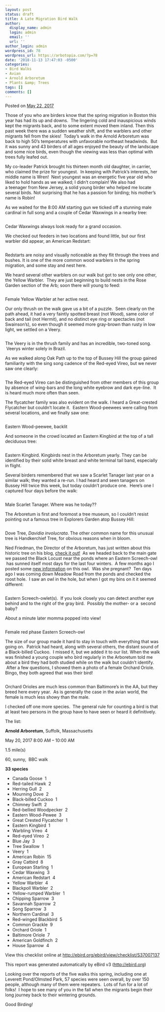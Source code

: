 ```yaml
---
layout: post
status: draft
title: A Late Migration Bird Walk
author:
  display_name: admin
  login: admin
  email: ''
  url: ''
author_login: admin
wordpress_id: 78
wordpress_url: https://arbotopia.com/?p=78
date: '2018-11-13 17:47:03 -0500'
categories:
- Bird Walks
- Avian
- Arnold Arboretum
- Plants &amp; Trees
tags: []
comments: []
---
```



<p>Posted on&nbsp;<a href="https://web.archive.org/web/20170912192156/http://www.arbotopia.com/a-late-migration-bird-walk/">May 22, 2017</a></p>


<p>Those of you who are birders know that the spring migration in Boston this year has had its up and downs. &nbsp;The lingering cold and inauspicious winds kept the migrants back, and to some extent&nbsp;moved them inland. Then this past week there was a sudden weather shift, and the warblers and other migrants fell from the skies! &nbsp;Today&rsquo;s walk in the Arnold Arboretum was back to high 50&rsquo;s temperatures with unfavorable northeast headwinds. &nbsp;But it was sunny and 43 birders of all ages enjoyed the beauty of the landscape and some nice birds, even though the viewing was less than optimal with trees fully leafed out.</p>


<p>My co-leader Patrick brought his thirteen month old daughter, in carrier, who claimed the prize for youngest. &nbsp;In keeping with Patrick&rsquo;s interests, her middle name is Wren! &nbsp;Next youngest was an energetic five year old who liked to hold hands as we walked; I didn&rsquo;t complain! We also had a&nbsp;teenager&nbsp;from New Jersey, a solid young birder who helped me locate several birds. Not surprising that he has a passion for birding; his mother&rsquo;s name is Robin!</p>


<p>As we waited for the 8:00 AM starting gun we ticked off a stunning male cardinal in full song and a couple of Cedar Waxwings in a nearby tree:</p>


<figure class="wp-block-image"><img src="/images/2018/11/P1170768.jpg" alt="" class="wp-image-157"/></figure>


<p>Cedar Waxwings always look ready for a grand occasion.</p>


<p>We checked out feeders in two locations and found little, but our first warbler did appear, an American Redstart:</p>

<figure class="wp-block-image"><img src="/images/2018/11/P1160184.jpg" alt="" class="wp-image-158"/></figure>


<p>Redstarts are noisy and visually noticeable as they flit through the trees and bushes. It is one of the more common wood warblers in the spring migration, and some stay and nest here.</p>

<p>We heard several other warblers on our walk but got to see only one other, the Yellow Warbler. &nbsp;They are just beginning to build nests in the Rose Garden section of the Arb; soon there will young to feed:</p>

<figure class="wp-block-image"><img src="/images/2018/11/P1060023.jpg" alt="" class="wp-image-159"/></figure>

<p>Female Yellow Warbler at her active nest.</p>

<p>Our only thrush on the walk gave us a bit of a puzzle. &nbsp;Seen clearly on the path ahead, it had a very faintly spotted breast (not Wood), same color of back and tail (not Hermit), and no distinct eye ring or spectacles (not Swainson&rsquo;s), so even though it seemed more gray-brown than rusty in low light, we settled on a Veery.</p>

<figure class="wp-block-image"><img src="/images/2018/11/P1120450.jpg" alt="" class="wp-image-160"/></figure>

<p>The Veery is in the thrush family and has an incredible, two-toned song. &nbsp;Veerys winter solely in Brazil.</p>

<p>As we walked along Oak Path up to the top of Bussey Hill the group gained familiarity with the sing song cadence of the Red-eyed Vireo, but we never saw one clearly:</p>

<figure class="wp-block-image"><img src="/images/2018/11/P1010954.jpg" alt="" class="wp-image-161"/></figure>

<p>The Red-eyed Vireo can be distinguished from other members of this group by absence of wing-bars and the long white eyebrow and dark eye-line. &nbsp;It is heard much more often than seen.</p>

<p>The flycatcher family was also evident on the walk. I heard a Great-crested Flycatcher but couldn&rsquo;t locate it. &nbsp;Eastern Wood-peewees were calling from several locations, and we finally saw one:</p>

<figure class="wp-block-image"><img src="/images/2018/11/P1090421.jpg" alt="" class="wp-image-162"/></figure>

<p>Eastern Wood-peewee, backlit</p>

<p>And someone in the crowd located an Eastern Kingbird at the top of a tall deciduous tree:</p>

<figure class="wp-block-image"><img src="/images/2018/11/P1240130.jpg" alt="" class="wp-image-163"/></figure>

<p>Eastern Kingbird. Kingbirds nest in the Arboretum yearly. They can be identified by their solid&nbsp;white breast and white terminal tail band, especially in flight.</p>

<p>Several birders remembered that we saw a Scarlet Tanager last year on a similar walk; they wanted a re-run. I had heard and seen tanagers on Bussey Hill twice this week, but today couldn&rsquo;t produce one. &nbsp;Here&rsquo;s one I captured four days before the walk:</p>

<figure class="wp-block-image"><img src="/images/2018/11/P1160191.jpg" alt="" class="wp-image-164"/></figure>

<p>Male Scarlet Tanager. Where was he today??</p>

<p>The Arboretum is first and foremost a tree museum, so I couldn&rsquo;t resist pointing out a famous tree in Explorers Garden atop Bussey Hill:</p>

<figure class="wp-block-image"><img src="/images/2018/11/P1160208.jpg" alt="" class="wp-image-165"/></figure>

<p>Dove Tree,&nbsp;<em>Davidia involucrata</em>. The other common name for this unusual tree is Handkerchief Tree, for obvious reasons when in bloom.</p>

<p>Ned Friedman, the Director of the Arboretum, has just written about this historic tree on his blog,&nbsp;<a href="https://web.archive.org/web/20170912192156/https://www.arboretum.harvard.edu/dove-tree-takes-wing-2/">check it out!</a>&nbsp;&nbsp;As we headed back to the main gate we passed the Black Locust near the ponds where an Eastern Screech-owl &nbsp;has sunned itself most days for the last four winters. &nbsp;A few months ago I posted some&nbsp;<a href="https://web.archive.org/web/20170912192156/http://www.arbotopia.com/spring-kickoff/">new information</a>&nbsp;on this owl. &nbsp;Was she pregnant? &nbsp;Ten days ago I was coming down Meadow Road from the ponds and checked the roost&nbsp;hole. &nbsp;I saw an owl in the hole, but when I got my bins on it it seemed different:</p>

<figure class="wp-block-image"><img src="/images/2018/11/P1160121.jpg" alt="" class="wp-image-166"/></figure>

<p>Eastern Screech-owlet(s). &nbsp;If you look closely you can detect another eye behind and to the right of the gray bird. &nbsp;Possibly the mother- or a &nbsp;second baby?</p>

<p>About a minute later momma popped into view!</p>

<figure class="wp-block-image"><img src="/images/2018/11/P1150529.jpg" alt="" class="wp-image-167"/></figure>

<p>Female red phase Eastern Screech-owl</p>

<p>The size of our group made it hard to stay in touch with everything that was going on. &nbsp;Patrick had&nbsp;heard, along with several others, the distant sound of a Black-billed Cuckoo. &nbsp;I missed it, but we added it to our list. When the walk was finished a young couple who bird regularly in the Arboretum told me about a bird they had both studied while on the walk but couldn&rsquo;t&nbsp;identify. &nbsp;After a few questions, I showed them a photo of a female Orchard Oriole. Bingo, they both agreed that was their bird!</p>

<figure class="wp-block-image"><img src="/images/2018/11/P1100264.jpg" alt="" class="wp-image-168"/></figure>

<p>Orchard Orioles are much less common than Baltimore&rsquo;s in the AA, but they breed here every year. &nbsp;As is generally the case in the avian world, the female is much less showy than the male.</p>

<p>I checked off one more species. &nbsp;The general rule for counting a bird is that at least two persons in the group have to have seen or heard it definitively.</p>

<p>The list:</p>

<p><strong>Arnold Arboretum</strong>, Suffolk, Massachusetts</p>

<p>May 20, 2017 8:00 AM &ndash; 10:00 AM</p>

<p>1.5 mile(s)</p>

<p>60, sunny, &nbsp;BBC walk</p>

<p><strong>33 species</strong></p>

<ul>
<li>Canada Goose &nbsp;1</li>
<li>Red-tailed Hawk &nbsp;2</li>
<li>Herring Gull &nbsp;2</li>
<li>Mourning Dove &nbsp;2</li>
<li>Black-billed Cuckoo &nbsp;1 &nbsp; &nbsp;</li>
<li>Chimney Swift &nbsp;2</li>
<li>Red-bellied Woodpecker &nbsp;2</li>
<li>Eastern Wood-Pewee &nbsp;3</li>
<li>Great Crested Flycatcher &nbsp;1</li>
<li>Eastern Kingbird &nbsp;1</li>
<li>Warbling Vireo &nbsp;4</li>
<li>Red-eyed Vireo &nbsp;2</li>
<li>Blue Jay &nbsp;3</li>
<li>Tree Swallow &nbsp;1</li>
<li>Veery &nbsp;1</li>
<li>American Robin &nbsp;15</li>
<li>Gray Catbird &nbsp;8</li>
<li>European Starling &nbsp;1</li>
<li>Cedar Waxwing &nbsp;3</li>
<li>American Redstart &nbsp;4</li>
<li>Yellow Warbler &nbsp;4</li>
<li>Blackpoll Warbler &nbsp;2</li>
<li>Yellow-rumped Warbler &nbsp;1</li>
<li>Chipping Sparrow &nbsp;3</li>
<li>Savannah Sparrow &nbsp;2</li>
<li>Song Sparrow &nbsp;3</li>
<li>Northern Cardinal &nbsp;3</li>
<li>Red-winged Blackbird &nbsp;5</li>
<li>Common Grackle &nbsp;9</li>
<li>Orchard Oriole &nbsp;1</li>
<li>Baltimore Oriole &nbsp;7</li>
<li>American Goldfinch &nbsp;2</li>
<li>House Sparrow &nbsp;4</li>
</ul>

<p>View this checklist online at&nbsp;<a href="https://web.archive.org/web/20170912192156/http://ebird.org/ebird/view/checklist/S37007137">http://ebird.org/ebird/view/checklist/S37007137</a></p>

<p>This report was generated automatically by eBird v3 (<a href="https://web.archive.org/web/20170912192156/http://ebird.org/">http://ebird.org</a>)</p>

<p>Looking over the reports of&nbsp;the&nbsp;five walks this spring, including one at Leverett Pond/Olmsted Park, 57 species were seen overall, by over 150 people, although many of them were repeaters. &nbsp;Lots of fun for a lot of folks! &nbsp;I hope to see many of you in the fall when the migrants begin their long journey back&nbsp;to their wintering grounds.</p>

<p>Good Birding!<br></p>
